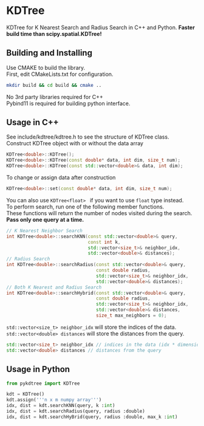 # KDTree
KDTree for K Nearest Search and Radius Search in C++ and Python. **Faster build time than scipy.spatial.KDTree!**

## Building and Installing
Use CMAKE to build the library. \
First, edit CMakeLists.txt for configuration.
```bash
mkdir build && cd build && cmake ..
```
No 3rd party libraries required for C++ \
Pybind11 is required for building python interface.

## Usage in C++
See include/kdtree/kdtree.h to see the structure of KDTree class. \
Construct KDTree object with or without the data array
```C++
KDTree<double>::KDTree();
KDTree<double>::KDTree(const double* data, int dim, size_t num);
KDTree<double>::KDTree(const std::vector<double>& data, int dim); 
```
To change or assign data after construction
```C++
KDTree<double>::set(const double* data, int dim, size_t num);
```
You can also use ```KDTree<float> ``` if you want to use ```float``` type instead. \
To perform search, run one of the following member functions. \
These functions will return the number of nodes visited during the search. \
**Pass only one query at a time.**
```C++
// K Nearest Neighbor Search
int KDTree<double>::searchKNN(const std::vector<double>& query, 
                              const int k,
                              std::vector<size_t>& neighbor_idx,
                              std::vector<double>& distances);
// Radius Search
int KDTree<double>::searchRadius(const std::vector<double>& query, 
                                 const double radius,
                                 std::vector<size_t>& neighbor_idx,
                                 std::vector<double>& distances);
// Both K Nearest and Radius Search
int KDTree<double>::searchHybrid(const std::vector<double>& query, 
                                 const double radius,
                                 std::vector<size_t>& neighbor_idx,
                                 std::vector<double>& distances,
                                 size_t max_neighbors = 0);
```
```std::vector<size_t> neighbor_idx``` will store the indices of the data. \
```std::vector<double> distances``` will store the distances from the query. 
``` C++
std::vector<size_t> neighbor_idx // indices in the data (idx * dimension)
std::vector<double> distances // distances from the query
```
## Usage in Python
```Python
from pykdtree import KDTree

kdt = KDTree()
kdt.assign('''n x m numpy array''')
idx, dist = kdt.searchKNN(query, k :int)
idx, dist = kdt.searchRadius(query, radius :double)
idx, dist = kdt.searchHyBrid(query, radius :double, max_k :int)
```
